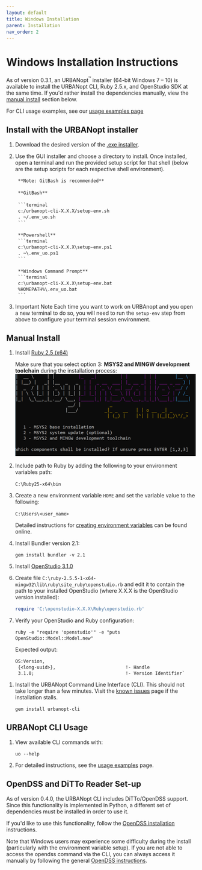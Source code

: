 ```yaml
---
layout: default
title: Windows Installation
parent: Installation
nav_order: 2
---
```


# Windows Installation Instructions

As of version 0.3.1, an URBANopt<sup>&trade;</sup> installer (64-bit Windows 7 – 10) is available to install the URBANopt CLI, Ruby 2.5.x, and OpenStudio SDK at the same time.  If you'd rather install the dependencies manually, view the [manual install](#manual-install) section below.  

For CLI usage examples, see our [usage examples page](../usage/run_project.md)

## Install with the URBANopt installer

1. Download the desired version of the [.exe installer](http://urbanopt-cli-installers.s3-website-us-west-2.amazonaws.com/). 

1. Use the GUI installer and choose a directory to install. Once installed, open a  terminal and run the provided setup script for that shell (below are the setup scripts for each respective shell environment).

		**Note: GitBash is recommended**

		**GitBash**
			
		```terminal
		c:/urbanopt-cli-X.X.X/setup-env.sh  
		. ~/.env_uo.sh  
		```

		**Powershell**
		```terminal
		c:\urbanopt-cli-X.X.X\setup-env.ps1  
		. ~\.env_uo.ps1  
		```

		**Windows Command Prompt**
		```terminal
		c:\urbanopt-cli-X.X.X\setup-env.bat  
		%HOMEPATH%\.env_uo.bat  
		``` 

1. <span class="label label-red">Important Note</span> Each time you want to work on URBAnopt and you open a new terminal to do so, you will need to run the `setup-env` step from above to configure your terminal session environment. 


## Manual Install

1. Install [Ruby 2.5 (x64)](https://github.com/oneclick/rubyinstaller2/releases/download/RubyInstaller-2.5.5-1/rubyinstaller-2.5.5-1-x64.exe)  

	Make sure that you select option 3: **MSYS2 and MINGW development toolchain** during the installation process:
	![installer options](../doc_files/ruby_windows.png)

1. Include path to Ruby by adding the following to your environment variables path: 

	`C:\Ruby25-x64\bin`
1. Create a new environment variable `HOME` and set the variable value to the following: 

	`C:\Users\<user_name>`

	Detailed instructions for [creating environment variables](https://helpdeskgeek.com/how-to/create-custom-environment-variables-in-windows/) can be found online.
1. Install Bundler version 2.1:

	```terminal
	gem install bundler -v 2.1
	```

1. Install [OpenStudio 3.1.0](https://github.com/NREL/OpenStudio/releases/tag/v3.1.0)  

1. Create file `C:\ruby-2.5.5-1-x64-mingw32\lib\ruby\site_ruby\openstudio.rb` and edit it to contain the path to your installed OpenStudio (where X.X.X is the OpenStudio version installed):

	```ruby
	require 'C:\openstudio-X.X.X\Ruby\openstudio.rb'
	```

1. Verify your OpenStudio and Ruby configuration:

	```terminal
	ruby -e "require 'openstudio'" -e "puts OpenStudio::Model::Model.new"
	```

	Expected output:

	```terminal
	OS:Version,
	 {<long-uuid>},                          !- Handle
	 3.1.0;                                  !- Version Identifier`
	 ```

<!-- 1. Install [Git](https://git-scm.com/) if not already installed. A list of [optional git
   GUIs](https://github.com/NREL/OpenStudio/wiki/Using-OpenStudio-with-Git-and-GitHcub) can
  be found here,
   along with some help using git with OpenStudio. 

1. Configure git to allow long path names in git:

	```terminal
	git config --global core.longpaths true
	``` -->

1. Install the URBANopt Command Line Interface (CLI). This should not take longer than a few minutes. Visit the [known issues](../developer_resources/known_issues.md) page if the installation stalls.

    ```terminal
    gem install urbanopt-cli
    ```

## URBANopt CLI Usage

1. View available CLI commands with:

    ```terminal
    uo --help
    ```

1. For detailed instructions, see the [usage examples](../usage/run_project.md) page.

## OpenDSS and DiTTo Reader Set-up

As of version 0.4.0, the URBANopt CLI includes DiTTo/OpenDSS support.  Since this functionality is implemented in Python, a different set of dependencies must be installed in order to use it.  

If you'd like to use this functionality, follow the [OpenDSS installation](./ditto_reader.md) instructions.  

Note that Windows users may experience some difficulty during the install (particularly with the environment variable setup).  If you are not able to access the opendss command via the CLI, you can always access it manually by following the general [OpenDSS instructions](../opendss/opendss.md#converting-and-running-opendss).
